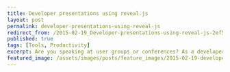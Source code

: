 ```yaml
---
title: Developer presentations using reveal.js
layout: post
permalink: developer-presentations-using-reveal-js
redirect_from: /2015-02-19_Developer-presentations-using-reveal-js-2ef5c270b59a
published: true
tags: [Tools, Productivity]
excerpt: Are you speaking at user groups or conferences? As a developer we would love to code our presentations. With reveal.js you can finally do it. Read this article and get started with Presentations as Code (PaC)
featured_image: /assets/images/posts/feature_images/2015-02-19-developer-presentations-using-reveal-js.jpg
---
```

